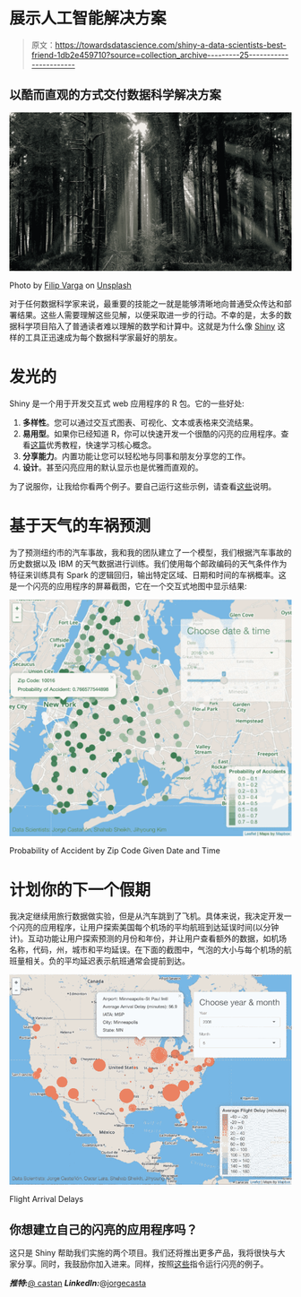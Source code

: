 # 展示人工智能解决方案

> 原文：<https://towardsdatascience.com/shiny-a-data-scientists-best-friend-1db2e459710?source=collection_archive---------25----------------------->

## 以酷而直观的方式交付数据科学解决方案

![](img/052b24ae765404c3692f3b3ebc1df825.png)

Photo by [Filip Varga](https://unsplash.com/@vargafilip123?utm_source=medium&utm_medium=referral) on [Unsplash](https://unsplash.com?utm_source=medium&utm_medium=referral)

对于任何数据科学家来说，最重要的技能之一就是能够清晰地向普通受众传达和部署结果。这些人需要理解这些见解，以便采取进一步的行动。不幸的是，太多的数据科学项目陷入了普通读者难以理解的数学和计算中。这就是为什么像 [Shiny](http://shiny.rstudio.com/) 这样的工具正迅速成为每个数据科学家最好的朋友。

# 发光的

Shiny 是一个用于开发交互式 web 应用程序的 R 包。它的一些好处:

1.  **多样性**。您可以通过交互式图表、可视化、文本或表格来交流结果。
2.  **易用型**。如果你已经知道 R，你可以快速开发一个很酷的闪亮的应用程序。查看[这篇](http://shiny.rstudio.com/tutorial/)优秀教程，快速学习核心概念。
3.  **分享能力**。内置功能让您可以轻松地与同事和朋友分享您的工作。
4.  **设计**。甚至闪亮应用的默认显示也是优雅而直观的。

为了说服你，让我给你看两个例子。要自己运行这些示例，请查看[这些](https://github.com/IBMDataScience/dsx-shiny-apps)说明。

# 基于天气的车祸预测

为了预测纽约市的汽车事故，我和我的团队建立了一个模型，我们根据汽车事故的历史数据以及 IBM 的天气数据进行训练。我们使用每个邮政编码的天气条件作为特征来训练具有 Spark 的逻辑回归，输出特定区域、日期和时间的车祸概率。这是一个闪亮的应用程序的屏幕截图，它在一个交互式地图中显示结果:

![](img/018a1958114d8b846832da54ce831f12.png)

Probability of Accident by Zip Code Given Date and Time

# 计划你的下一个假期

我决定继续用旅行数据做实验，但是从汽车跳到了飞机。具体来说，我决定开发一个闪亮的应用程序，让用户探索美国每个机场的平均航班到达延误时间(以分钟计)。互动功能让用户探索预测的月份和年份，并让用户查看额外的数据，如机场名称，代码，州，城市和平均延误。在下面的截图中，气泡的大小与每个机场的航班量相关。负的平均延迟表示航班通常会提前到达。

![](img/640b7cadcca5f8398d1fa441cb53975c.png)

Flight Arrival Delays

## 你想建立自己的闪亮的应用程序吗？

这只是 Shiny 帮助我们实施的两个项目。我们还将推出更多产品，我将很快与大家分享。同时，我鼓励你加入进来。同样，按照[这些](https://github.com/IBMDataScience/watson-studio-shiny-apps)指令运行闪亮的例子。

***推特:***[@ castan](https://twitter.com/castanan) ***LinkedIn:***@[jorgecasta](https://www.linkedin.com/in/jorgecasta/)